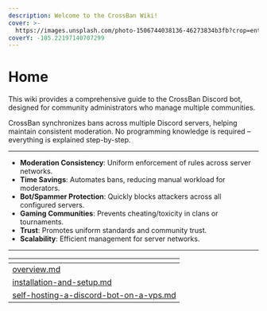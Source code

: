 ```yaml
---
description: Welcome to the CrossBan Wiki!
cover: >-
  https://images.unsplash.com/photo-1506744038136-46273834b3fb?crop=entropy&cs=srgb&fm=jpg&ixid=M3wxOTcwMjR8MHwxfHNlYXJjaHwyfHxsYW5kc2NhcGV8ZW58MHx8fHwxNzU3MDE0MDQxfDA&ixlib=rb-4.1.0&q=85
coverY: -105.22197140707299
---
```


# Home

This wiki provides a comprehensive guide to the CrossBan Discord bot, designed for community administrators who manage multiple communities.

CrossBan synchronizes bans across multiple Discord servers, helping maintain consistent moderation. No programming knowledge is required – everything is explained step-by-step.

***

* **Moderation Consistency**: Uniform enforcement of rules across server networks.
* **Time Savings**: Automates bans, reducing manual workload for moderators.
* **Bot/Spammer Protection**: Quickly blocks attackers across all configured servers.
* **Gaming Communities**: Prevents cheating/toxicity in clans or tournaments.
* **Trust**: Promotes uniform standards and community trust.
* **Scalability**: Efficient management for server networks.

***

<table data-view="cards" data-full-width="false"><thead><tr><th data-card-target data-type="content-ref"></th></tr></thead><tbody><tr><td><a href="overview.md">overview.md</a></td></tr><tr><td><a href="docs/installation-and-setup.md">installation-and-setup.md</a></td></tr><tr><td><a href="docs/self-hosting-a-discord-bot-on-a-vps.md">self-hosting-a-discord-bot-on-a-vps.md</a></td></tr></tbody></table>
